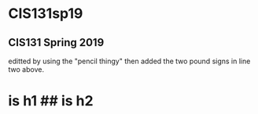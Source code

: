 # CIS131sp19
## CIS131 Spring 2019

editted by using the "pencil thingy" then added the two pound signs in line two above. 
# is h1 ## is h2
